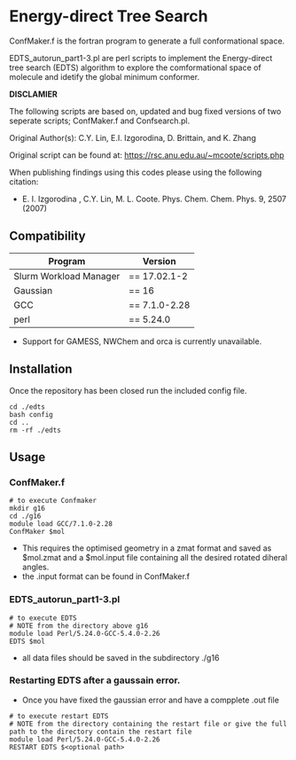 # Energy-direct Tree Search

ConfMaker.f is the fortran program to generate a full conformational space.

EDTS_autorun_part1-3.pl are perl scripts to implement the Energy-direct tree search (EDTS) algorithm to explore the comformational space of molecule and idetify the global minimum conformer.

__DISCLAMIER__

The following scripts are based on, updated and bug fixed versions of two seperate scripts; ConfMaker.f and Confsearch.pl.  

Original Author(s): C.Y. Lin, E.I. Izgorodina, D. Brittain, and K. Zhang

Original script can be found at: https://rsc.anu.edu.au/~mcoote/scripts.php
   
When publishing findings using this codes please using the following citation:
* E. I. Izgorodina , C.Y. Lin, M. L. Coote. Phys. Chem. Chem. Phys. 9, 2507 (2007)

## Compatibility

Program | Version 
--------- | ----------
Slurm Workload Manager | == 17.02.1-2
Gaussian | == 16
GCC | == 7.1.0-2.28
perl | == 5.24.0

* Support for GAMESS, NWChem and orca is currently unavailable.

## Installation 

Once the repository has been closed run the included config file.

``` shell
cd ./edts
bash config
cd ..
rm -rf ./edts
```
## Usage 

### ConfMaker.f

``` shell
# to execute Confmaker
mkdir g16
cd ./g16
module load GCC/7.1.0-2.28
ConfMaker $mol
```
* This requires the optimised geometry in a zmat format and saved as $mol.zmat and a $mol.input file containing all the desired rotated diheral angles.
* the .input format can be found in ConfMaker.f

### EDTS_autorun_part1-3.pl

``` shell
# to execute EDTS
# NOTE from the directory above g16
module load Perl/5.24.0-GCC-5.4.0-2.26 
EDTS $mol 
```
* all data files should be saved in the subdirectory ./g16

### Restarting EDTS after a gaussain error.
* Once you have fixed the gaussian error and have a compplete .out file
``` shell
# to execute restart EDTS
# NOTE from the directory containing the restart file or give the full path to the directory contain the restart file
module load Perl/5.24.0-GCC-5.4.0-2.26 
RESTART EDTS $<optional path> 
```

